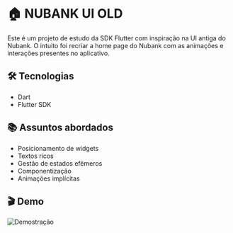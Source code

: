 # :house: NUBANK UI OLD

Este é um projeto de estudo da SDK Flutter com inspiração na UI antiga do Nubank.
O intuito foi recriar a home page do Nubank com as animações e interações presentes no aplicativo.

## :hammer_and_wrench: Tecnologias

- Dart
- Flutter SDK

## :books: Assuntos abordados

- Posicionamento de widgets
- Textos ricos
- Gestão de estados efêmeros
- Componentização
- Animações implícitas

## :clapper: Demo

![Demostração](https://raw.githubusercontent.com/danilogocarlos/nubank_ui_old/master/assets/gifs/video.gif)
 
